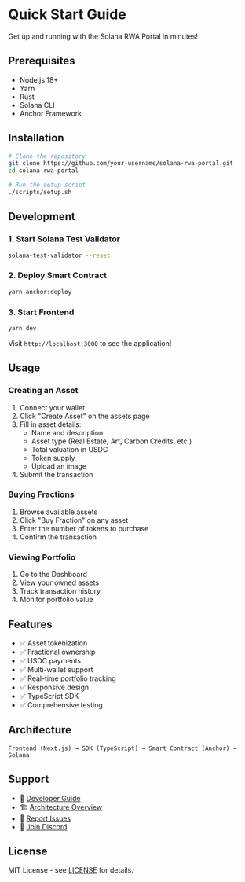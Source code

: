 # Quick Start Guide

Get up and running with the Solana RWA Portal in minutes!

## Prerequisites

- Node.js 18+
- Yarn
- Rust
- Solana CLI
- Anchor Framework

## Installation

```bash
# Clone the repository
git clone https://github.com/your-username/solana-rwa-portal.git
cd solana-rwa-portal

# Run the setup script
./scripts/setup.sh
```

## Development

### 1. Start Solana Test Validator

```bash
solana-test-validator --reset
```

### 2. Deploy Smart Contract

```bash
yarn anchor:deploy
```

### 3. Start Frontend

```bash
yarn dev
```

Visit `http://localhost:3000` to see the application!

## Usage

### Creating an Asset

1. Connect your wallet
2. Click "Create Asset" on the assets page
3. Fill in asset details:
   - Name and description
   - Asset type (Real Estate, Art, Carbon Credits, etc.)
   - Total valuation in USDC
   - Token supply
   - Upload an image
4. Submit the transaction

### Buying Fractions

1. Browse available assets
2. Click "Buy Fraction" on any asset
3. Enter the number of tokens to purchase
4. Confirm the transaction

### Viewing Portfolio

1. Go to the Dashboard
2. View your owned assets
3. Track transaction history
4. Monitor portfolio value

## Features

- ✅ Asset tokenization
- ✅ Fractional ownership
- ✅ USDC payments
- ✅ Multi-wallet support
- ✅ Real-time portfolio tracking
- ✅ Responsive design
- ✅ TypeScript SDK
- ✅ Comprehensive testing

## Architecture

```
Frontend (Next.js) → SDK (TypeScript) → Smart Contract (Anchor) → Solana
```

## Support

- 📖 [Developer Guide](DEVELOPER_GUIDE.md)
- 🏗️ [Architecture Overview](architecture.md)
- 🐛 [Report Issues](https://github.com/your-username/solana-rwa-portal/issues)
- 💬 [Join Discord](https://discord.gg/your-discord)

## License

MIT License - see [LICENSE](../LICENSE) for details.
